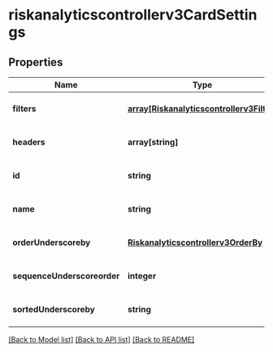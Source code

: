 # riskanalyticscontrollerv3CardSettings

## Properties
Name | Type | Description | Notes
------------ | ------------- | ------------- | -------------
**filters** | [**array[Riskanalyticscontrollerv3Filter]**](Riskanalyticscontrollerv3Filter.md) |  | [optional] [default to null]
**headers** | **array[string]** |  | [optional] [default to null]
**id** | **string** |  | [optional] [default to null]
**name** | **string** |  | [optional] [default to null]
**orderUnderscoreby** | [**Riskanalyticscontrollerv3OrderBy**](Riskanalyticscontrollerv3OrderBy.md) |  | [optional] [default to null]
**sequenceUnderscoreorder** | **integer** |  | [optional] [default to null]
**sortedUnderscoreby** | **string** |  | [optional] [default to null]

[[Back to Model list]](../README.md#documentation-for-models) [[Back to API list]](../README.md#documentation-for-api-endpoints) [[Back to README]](../README.md)


